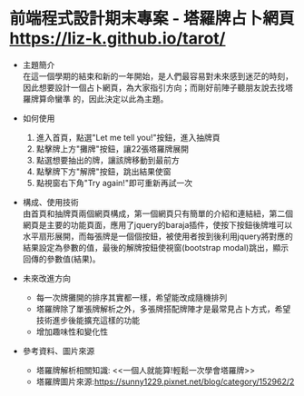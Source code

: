 # 前端程式設計期末專案 - 塔羅牌占卜網頁 https://liz-k.github.io/tarot/
 
- 主題簡介  
  在這一個學期的結束和新的一年開始，是人們最容易對未來感到迷茫的時刻，因此想要設計一個占卜網頁，為大家指引方向；而剛好前陣子聽朋友說去找塔羅牌算命蠻準  的，因此決定以此為主題。

- 如何使用
  1. 進入首頁，點選"Let me tell you!"按鈕，進入抽牌頁
  2. 點擊牌上方"攤牌"按鈕，讓22張塔羅牌展開
  3. 點選想要抽出的牌，讓該牌移動到最前方
  4. 點擊牌下方"解牌"按鈕，跳出結果使窗
  5. 點視窗右下角"Try again!"即可重新再試一次
  
- 構成、使用技術  
  由首頁和抽牌頁兩個網頁構成，第一個網頁只有簡單的介紹和連結紐，第二個網頁是主要的功能頁面，應用了jquery的baraja插件，使按下按鈕後牌堆可以水平扇形展開，而每張牌是一個個按鈕，被使用者按到後利用jquery將對應的結果設定為參數的值，最後的解牌按鈕使視窗(bootstrap modal)跳出，顯示回傳的參數值(結果)。

- 未來改進方向
  * 每一次牌攤開的排序其實都一樣，希望能改成隨機排列
  * 塔羅牌除了單張牌解析之外，多張牌搭配牌陣才是最常見占卜方式，希望技術進步後能擴充這樣的功能
  * 增加趣味性和變化性
  
- 參考資料、圖片來源
  * 塔羅牌解析相關知識: <<一個人就能算!輕鬆一次學會塔羅牌>>
  * 塔羅牌圖片來源:https://sunny1229.pixnet.net/blog/category/152962/2

